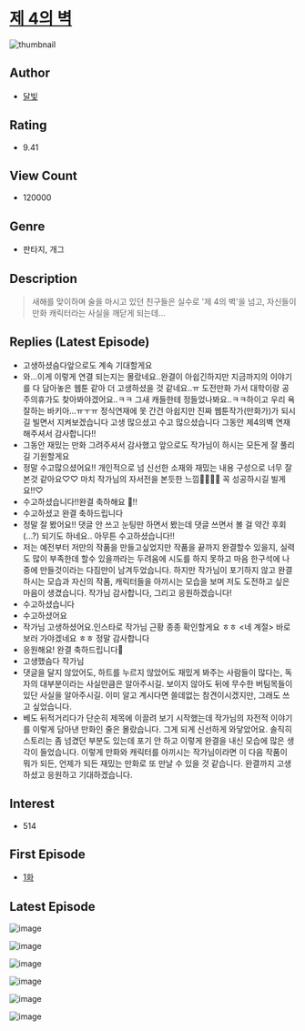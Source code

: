 # [제 4의 벽](https://comic.naver.com/bestChallenge/list?titleId=787797)
![thumbnail](https://image-comic.pstatic.net/user_contents_data/challenge_comic/2022/01/29/315088/thumbnail_202x1647ad07c73_4f27_4cf7_841e_1fab3782e1e7_00000338.JPEG)

## Author
- [달빛](https://comic.naver.com/artistTitle?id=315088)

## Rating
- 9.41

## View Count
- 120000

## Genre
- 판타지, 개그

## Description
> 새해를 맞이하며 술을 마시고 있던 친구들은 실수로 '제 4의 벽'을 넘고, 자신들이 만화 캐릭터라는 사실을 깨닫게 되는데...

## Replies (Latest Episode)
- 고생하셨슴다앞으로도 계속 기대할게요
- 와...이게 이렇게 연결 되는지는 몰랐네요..완결이 아쉽긴하지만 지금까지의 이야기를 다 담아놓은 웹툰 같아 더 고생하셨을 것 같네요..ㅠ 도전만화 가서 대학이랑 공주의휴가도 찾아봐야겠어요..ㅋㅋ 그새 캐들한테 정들었나봐요..ㅋㅋ하이고 우리 욕 잘하는 바키아...ㅠㅜㅠ 정식연재에 못 간건 아쉽지만 진짜 웹툰작가(만화가)가 되시길 빌면서 지켜보겠습니다 고생 많으셨고 수고 많으셨습니다 그동안 제4의벽 연재해주셔서 감사합니다!!
- 그동안 재밌는 만화 그려주셔서 감사했고 앞으로도 작가님이 하시는 모든게 잘 풀리길 기원할게요
- 정말 수고많으셨어요!! 개인적으로 넘 신선한 소재와 재밌는 내용 구성으로 너무 잘본것 같아요♡♡ 마치 작가님의 자서전을 본듯한 느낌🙂🙃🙂🙃 꼭 성공하시길 빌게요!!♡
- 수고하셨습니다!!완결 축하해요 🎉!!
- 수고하셨고 완결 축하드립니다
- 정말 잘 봤어요!! 댓글 안 쓰고 눈팅만 하면서 봤는데 댓글 쓰면서 볼 걸 약간 후회(…?) 되기도 하네요.. 아무튼 수고하셨습니다!!
- 저는 예전부터 저만의 작품을 만들고싶었지만 작품을 끝까지 완결할수 있을지, 실력도 많이 부족한데 할수 있을까라는 두려움에 시도를 하지 못하고 마음 한구석에 나중에 만들것이라는 다짐만이 남겨두었습니다. 하지만 작가님이 포기하지 않고 완결하시는 모습과 자신의 작품, 캐릭터들을 아끼시는 모습을 보며 저도 도전하고 싶은 마음이 생겼습니다. 작가님 감사합니다, 그리고 응원하겠습니다!
- 수고하셨습니다
- 수고하셨어요
- 작가님 고생하셨어요.인스타로 작가님 근황 종종 확인할게요 ㅎㅎ <네 계절> 바로 보러 가야겠네요 ㅎㅎ 정말 감사합니다
- 응원해요! 완결 축하드립니다🎉
- 고생했슴다 작가님
- 댓글을 달지 않았어도, 하트를 누르지 않았어도 재밌게 봐주는 사람들이 많다는, 독자의 대부분이라는 사실만큼은 알아주시길. 보이지 않아도 뒤에 무수한 버팀목들이 있단 사실을 알아주시길. 이미 알고 계시다면 쓸데없는 참견이시겠지만, 그래도 쓰고 싶었습니다.
- 베도 뒤적거리다가 단순히 제목에 이끌려 보기 시작했는데 작가님의 자전적 이야기를 이렇게 담아낸 만화인 줄은 몰랐습니다. 그게 되게 신선하게 와닿았어요. 솔직히 스토리는 좀 넘겼던 부분도 있는데 포기 안 하고 이렇게 완결을 내신 모습에 많은 생각이 들었습니다. 이렇게 만화와 캐릭터를 아끼시는 작가님이라면 이 다음 작품이 뭐가 되든, 언제가 되든 재밌는 만화로 또 만날 수 있을 것 같습니다. 완결까지 고생하셨고 응원하고 기대하겠습니다.

## Interest
- 514

## First Episode
- [1화](https://comic.naver.com/bestChallenge/detail?titleId=787797&no=1)

## Latest Episode
![image](https://image-comic.pstatic.net/user_contents_data/challenge_comic/2022/08/05/315088/upload_7076344021386473573.jpeg)

![image](https://image-comic.pstatic.net/user_contents_data/challenge_comic/2022/08/05/315088/upload_7075496290069525091.jpeg)

![image](https://image-comic.pstatic.net/user_contents_data/challenge_comic/2022/08/05/315088/upload_3631366086334832951.jpeg)

![image](https://image-comic.pstatic.net/user_contents_data/challenge_comic/2022/08/05/315088/upload_3546978539506590054.jpeg)

![image](https://image-comic.pstatic.net/user_contents_data/challenge_comic/2022/08/05/315088/upload_3702296680870535472.jpeg)

![image](https://image-comic.pstatic.net/user_contents_data/challenge_comic/2022/08/05/315088/upload_3978707311281976116.jpeg)
